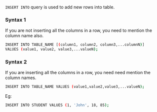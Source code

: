 `INSERT INTO` query is used to add new rows into table.

### Syntax 1

If you are not inserting all the columns in a row, you need to mention the column name also.

```sh
INSERT INTO TABLE_NAME [(column1, column2, column3,...columnN)]    
VALUES (value1, value2, value3,...valueN);   
```

### Syntax 2

If you are inserting all the columns in a row, you need need mention the column names.

```sh
INSERT INTO TABLE_NAME VALUES (value1,value2,value3,...valueN);   
```

Eg:
```sh
INSERT INTO STUDENT VALUES (1, 'John', 18, 85);   
```
